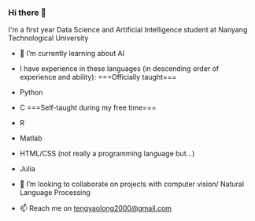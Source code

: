 ### Hi there 👋

I'm a first year Data Science and Artificial Intelligence student at Nanyang Technological University

- 🌱 I’m currently learning about AI

- I have experience in these languages (in descending order of experience and ability):
===Officially taught===
- Python
- C
===Self-taught during my free time===
- R
- Matlab
- HTML/CSS (not really a programming language but...)
- Julia

- 👯 I’m looking to collaborate on projects with computer vision/ Natural Language Processing
- 📫 Reach me on tengyaolong2000@gmail.com

